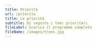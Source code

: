 ```yaml
---
title: Priorità
url: /priorita
title: Le priorità
subtitle: Di seguito i temi prioritari
fileLabel: Scarica il programma completo
fileName: /images/trees.jpg
---
```

